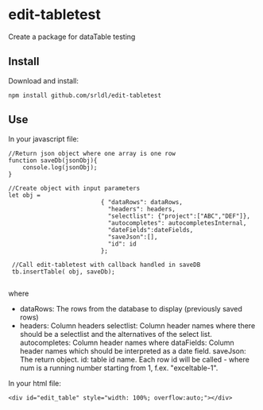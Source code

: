 # edit-tabletest
Create a package for dataTable testing


## Install

Download and install:

```
npm install github.com/srldl/edit-tabletest
```

## Use

In your javascript file:

```
//Return json object where one array is one row
function saveDb(jsonObj){
    console.log(jsonObj);
}

//Create object with input parameters
let obj =
                          { "dataRows": dataRows,
                            "headers": headers,
                            "selectlist": {"project":["ABC","DEF"]},
                            "autocompletes": autocompletesInternal,
                            "dateFields":dateFields,
                            "saveJson":[],
                            "id": id
                          };

 //Call edit-tabletest with callback handled in saveDB
 tb.insertTable( obj, saveDb);
  
  ```
  where
  - dataRows: The rows from the database to display (previously saved rows)
  - headers: Column headers
  selectlist: Column header names where there should be a selectlist and the alternatives of the select list.
  autocompletes: Column header names where 
  dataFields: Column header names which should be interpreted as a date field.
  saveJson: The return object.
  id: table id name. Each row id will be called <id>-<num> where num is a running number starting from 1,
    f.ex. "exceltable-1".
  
  
 
  In your html file:
  
  ```
  <div id="edit_table" style="width: 100%; overflow:auto;"></div>
  
  ```
  
  
  
 



